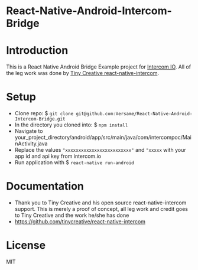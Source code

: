 # React-Native-Android-Intercom-Bridge
# Introduction

This is a React Native Android Bridge Example project for <a href="https://www.intercom.io/">Intercom IO</a>. All of the leg work was done by <a href="https://github.com/tinycreative/react-native-intercom">Tiny Creative react-native-intercom</a>.

# Setup

* Clone repo: $ ```git clone git@github.com:Versame/React-Native-Android-Intercom-Bridge.git```
* In the directory you cloned into: $ ```npm install```
* Navigate to your_project_directory/android/app/src/main/java/com/intercompoc/MainActivity.java
* Replace the values ```"xxxxxxxxxxxxxxxxxxxxxxxxx"``` and ```"xxxxx``` with your app id and api key from intercom.io
* Run application with $ ```react-native run-android```

# Documentation 

* Thank you to Tiny Creative and his open source react-native-intercom support. This is merely a proof of concept, all leg work and credit goes to Tiny Creative and the work he/she has done
* https://github.com/tinycreative/react-native-intercom

# License

MIT
